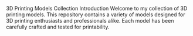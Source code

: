 3D Printing Models Collection
Introduction
Welcome to my collection of 3D printing models. This repository contains a variety of models designed for 3D printing enthusiasts and professionals alike. Each model has been carefully crafted and tested for printability.
